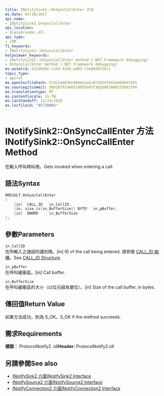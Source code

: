 ```yaml
---
title: INotifySink2::OnSyncCallEnter 方法
ms.date: 03/30/2017
api_name:
- INotifySink2.OnSyncCallEnter
api_location:
- diasymreader.dll
api_type:
- COM
f1_keywords:
- INotifySink2::OnSyncCallEnter
helpviewer_keywords:
- INotifySink2::OnSyncCallEnter method [.NET Framework debugging]
- OnSyncCallEnter method [.NET Framework debugging]
ms.assetid: e33265be-c25d-4145-ad02-c3e89d6f26c1
topic_type:
- apiref
ms.openlocfilehash: 57d12a463bc0904e1a5c873d24f843e004b95101
ms.sourcegitcommit: d8020797a6657d0fbbdff362b80300815f682f94
ms.translationtype: MT
ms.contentlocale: zh-TW
ms.lasthandoff: 11/24/2020
ms.locfileid: "95720005"
---
```

# <a name="inotifysink2onsynccallenter-method"></a><span data-ttu-id="3475b-102">INotifySink2::OnSyncCallEnter 方法</span><span class="sxs-lookup"><span data-stu-id="3475b-102">INotifySink2::OnSyncCallEnter Method</span></span>

<span data-ttu-id="3475b-103">在輸入呼叫時叫用。</span><span class="sxs-lookup"><span data-stu-id="3475b-103">Gets invoked when entering a call.</span></span>  
  
## <a name="syntax"></a><span data-ttu-id="3475b-104">語法</span><span class="sxs-lookup"><span data-stu-id="3475b-104">Syntax</span></span>  
  
```cpp  
HRESULT OnSyncCallEnter  
(  
    [in]  CALL_ID   in_CallID,  
    [in, size_is(in_BufferSize)] BYTE*  in_pBuffer,  
    [in]  DWORD     in_BufferSize  
);  
```  
  
## <a name="parameters"></a><span data-ttu-id="3475b-105">參數</span><span class="sxs-lookup"><span data-stu-id="3475b-105">Parameters</span></span>  

 `in_CallID`  
 <span data-ttu-id="3475b-106">在所輸入之通話的識別碼。</span><span class="sxs-lookup"><span data-stu-id="3475b-106">[in] ID of the call being entered.</span></span> <span data-ttu-id="3475b-107">請參閱 [CALL_ID 結構](call-id-structure.md)。</span><span class="sxs-lookup"><span data-stu-id="3475b-107">See [CALL_ID Structure](call-id-structure.md).</span></span>  
  
 `in_pBuffer`  
 <span data-ttu-id="3475b-108">在呼叫緩衝區。</span><span class="sxs-lookup"><span data-stu-id="3475b-108">[in] Call buffer.</span></span>  
  
 `in_BufferSize`  
 <span data-ttu-id="3475b-109">在呼叫緩衝區的大小（以位元組為單位）。</span><span class="sxs-lookup"><span data-stu-id="3475b-109">[in] Size of the call buffer, in bytes.</span></span>  
  
## <a name="return-value"></a><span data-ttu-id="3475b-110">傳回值</span><span class="sxs-lookup"><span data-stu-id="3475b-110">Return Value</span></span>  

 <span data-ttu-id="3475b-111">如果方法成功，則為 S_OK。</span><span class="sxs-lookup"><span data-stu-id="3475b-111">S_OK if the method succeeds.</span></span>  
  
## <a name="requirements"></a><span data-ttu-id="3475b-112">需求</span><span class="sxs-lookup"><span data-stu-id="3475b-112">Requirements</span></span>  

 <span data-ttu-id="3475b-113">**標頭：** ProtocolNotify2 .idl</span><span class="sxs-lookup"><span data-stu-id="3475b-113">**Header:** ProtocolNotify2.idl</span></span>  
  
## <a name="see-also"></a><span data-ttu-id="3475b-114">另請參閱</span><span class="sxs-lookup"><span data-stu-id="3475b-114">See also</span></span>

- [<span data-ttu-id="3475b-115">INotifySink2 介面</span><span class="sxs-lookup"><span data-stu-id="3475b-115">INotifySink2 Interface</span></span>](inotifysink2-interface.md)
- [<span data-ttu-id="3475b-116">INotifySource2 介面</span><span class="sxs-lookup"><span data-stu-id="3475b-116">INotifySource2 Interface</span></span>](inotifysource2-interface.md)
- [<span data-ttu-id="3475b-117">INotifyConnection2 介面</span><span class="sxs-lookup"><span data-stu-id="3475b-117">INotifyConnection2 Interface</span></span>](inotifyconnection2-interface.md)
